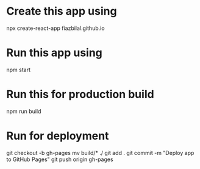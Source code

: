 # Create this app using
npx create-react-app fiazbilal.github.io

# Run this app using 
npm start

# Run this for production build
npm run build

# Run for deployment
git checkout -b gh-pages
mv build/* ./
git add .
git commit -m "Deploy app to GitHub Pages"
git push origin gh-pages